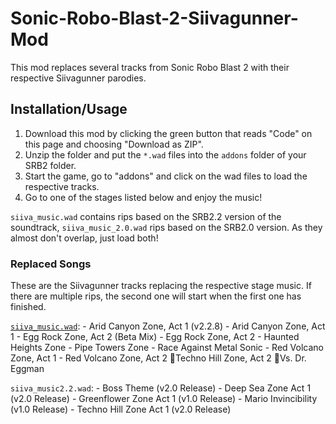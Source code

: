 # Sonic-Robo-Blast-2-Siivagunner-Mod

This mod replaces several tracks from Sonic Robo Blast 2 with their respective Siivagunner parodies. 

## Installation/Usage

1. Download this mod by clicking the green button that reads "Code" on this page and choosing "Download as ZIP".
2. Unzip the folder and put the `*.wad` files into the `addons` folder of your SRB2 folder.
3. Start the game, go to "addons" and click on the wad files to load the respective tracks.
4. Go to one of the stages listed below and enjoy the music!

`siiva_music.wad` contains rips based on the SRB2.2 version of the soundtrack, `siiva_music_2.0.wad` rips based on the SRB2.0 version. As they almost don't overlap, just load both!

### Replaced Songs
These are the Siivagunner tracks replacing the respective stage music. If there are multiple rips, the second one will start when the first one has finished.

[`siiva_music.wad`](https://www.youtube.com/playlist?list=PLL0CQjrcN8D3C4GJ60hkWDaoe6juYBysR):
    - Arid Canyon Zone, Act 1 (v2.2.8)
    - Arid Canyon Zone, Act 1
    - Egg Rock Zone, Act 2 (Beta Mix)
    - Egg Rock Zone, Act 2
    - Haunted Heights Zone
    - Pipe Towers Zone
    - Race Against Metal Sonic
    - Red Volcano Zone, Act 1
    - Red Volcano Zone, Act 2
    Techno Hill Zone, Act 2
    Vs. Dr. Eggman

`siiva_music2.2.wad`:
    - Boss Theme (v2.0 Release)
    - Deep Sea Zone Act 1 (v2.0 Release)
    - Greenflower Zone Act 1 (v1.0 Release)
    - Mario Invincibility (v1.0 Release)
    - Techno Hill Zone Act 1 (v2.0 Release)
